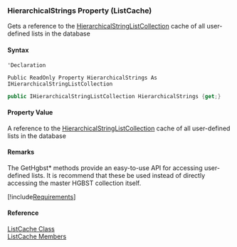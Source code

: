 ﻿### HierarchicalStrings Property (ListCache)

Gets a reference to the [HierarchicalStringListCollection](fcSDK~FChoice.Foundation.Clarify.DataObjects.HierarchicalStringElementCollection.md) cache of all user-defined lists in the database

#### Syntax

```vbnet
'Declaration

Public ReadOnly Property HierarchicalStrings As IHierarchicalStringListCollection
```

```csharp
public IHierarchicalStringListCollection HierarchicalStrings {get;}
```

#### Property Value

A reference to the [HierarchicalStringListCollection](fcSDK~FChoice.Foundation.Clarify.DataObjects.HierarchicalStringElementCollection.md) cache of all user-defined lists in the database

#### Remarks

The GetHgbst* methods provide an easy-to-use API for accessing user-defined lists. It is recommend that these be used instead of directly accessing the master HGBST collection itself.

[!include[Requirements](../partials/requirements.md)]

#### Reference

[ListCache Class](fcSDK~FChoice.Foundation.Clarify.ListCache.md)  
[ListCache Members](fcSDK~FChoice.Foundation.Clarify.ListCache_members.md)